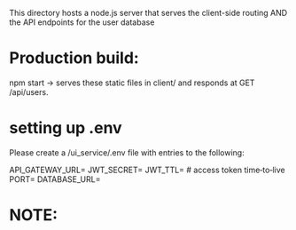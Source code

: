 This directory hosts a node.js server that serves the client-side routing AND the API endpoints for the user database 

# Production build:
npm start → serves these static files in client/ and responds at GET /api/users.

# setting up .env 

Please create a /ui_service/.env file with entries to the following: 

API_GATEWAY_URL=
JWT_SECRET=
JWT_TTL=           # access token time‑to‑live
PORT=
DATABASE_URL=

# NOTE: